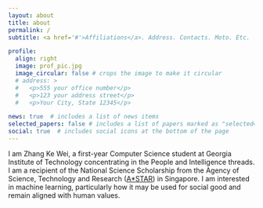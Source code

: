 ```yaml
---
layout: about
title: about
permalink: /
subtitle: <a href='#'>Affiliations</a>. Address. Contacts. Moto. Etc.

profile:
  align: right
  image: prof_pic.jpg
  image_circular: false # crops the image to make it circular
  # address: >
  #   <p>555 your office number</p>
  #   <p>123 your address street</p>
  #   <p>Your City, State 12345</p>

news: true  # includes a list of news items
selected_papers: false # includes a list of papers marked as "selected={true}"
social: true  # includes social icons at the bottom of the page
---
```


I am Zhang Ke Wei, a first-year Computer Science student at Georgia Institute of Technology concentrating in the People and Intelligence threads. I am a recipient of the National Science Scholarship from the Agency of Science, Technology and Research ([A*STAR](https://www.a-star.edu.sg/)) in Singapore. I am interested in machine learning, particularly how it may be used for social good and remain aligned with human values. 
